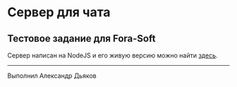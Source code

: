 # Сервер для чата

## Тестовое задание для Fora-Soft

Сервер написан на NodeJS и его живую версию можно найти [здесь](https://my-video-chat-app-server.herokuapp.com/ 'Перенаправляет на клиентское приложение').

---

Выполнил Александр Дьяков
